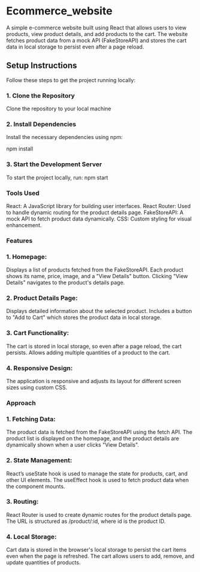# Ecommerce_website

A simple e-commerce website built using React that allows users to view products, view product details, and add products to the cart. The website fetches product data from a mock API (FakeStoreAPI) and stores the cart data in local storage to persist even after a page reload.

## Setup Instructions

Follow these steps to get the project running locally:

### 1. Clone the Repository

Clone the repository to your local machine

### 2. Install Dependencies
Install the necessary dependencies using npm:

npm install
### 3. Start the Development Server

To start the project locally, run:
npm start


### Tools Used
React: A JavaScript library for building user interfaces.
React Router: Used to handle dynamic routing for the product details page.
FakeStoreAPI: A mock API to fetch product data dynamically.
CSS: Custom styling for visual enhancement.

### Features
### 1. Homepage:
Displays a list of products fetched from the FakeStoreAPI.
Each product shows its name, price, image, and a "View Details" button.
Clicking "View Details" navigates to the product's details page.
### 2. Product Details Page:
Displays detailed information about the selected product.
Includes a button to "Add to Cart" which stores the product data in local storage.
### 3. Cart Functionality:
The cart is stored in local storage, so even after a page reload, the cart persists.
Allows adding multiple quantities of a product to the cart.
### 4. Responsive Design:
The application is responsive and adjusts its layout for different screen sizes using custom CSS.
### Approach
### 1. Fetching Data:
The product data is fetched from the FakeStoreAPI using the fetch API.
The product list is displayed on the homepage, and the product details are dynamically shown when a user clicks "View Details".
### 2. State Management:
React’s useState hook is used to manage the state for products, cart, and other UI elements.
The useEffect hook is used to fetch product data when the component mounts.
### 3. Routing:
React Router is used to create dynamic routes for the product details page. The URL is structured as /product/:id, where id is the product ID.
### 4. Local Storage:
Cart data is stored in the browser's local storage to persist the cart items even when the page is refreshed.
The cart allows users to add, remove, and update quantities of products.
